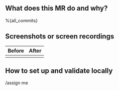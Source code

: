 ## What does this MR do and why?

<!--
Describe in detail what your merge request does and why.

Please keep this description updated with any discussion that takes place so
that reviewers can understand your intent. Keeping the description updated is
especially important if they didn't participate in the discussion.
-->

%{all_commits}

## Screenshots or screen recordings

<!-- _Screenshots are required for UI changes, and strongly recommended for all other merge requests._ -->

<!--
Please include any relevant screenshots or screen recordings that will assist
reviewers and future readers. If you need help visually verifying the change,
please leave a comment and ping a GitLab reviewer, maintainer, or MR coach.
-->

| Before | After |
| ------ | ----- |
|        |       |

## How to set up and validate locally

<!-- _Numbered steps to set up and validate the change are strongly suggested._ -->


<!-- Example below:
1. Add `API_BASE_URL` environment variable
   ```env
   API_BASE_URL=https://gitlab.vfastsoft.com/api
   ``` 
2. In rails console enable the experiment fully
   ```ruby
   Feature.enable(:member_areas_of_focus)
   ```
3. Visit any group or project member pages such as `http://127.0.0.1:3000/groups/flightjs/-/group_members`
4. Click the `invite members` button. -->


/assign me

